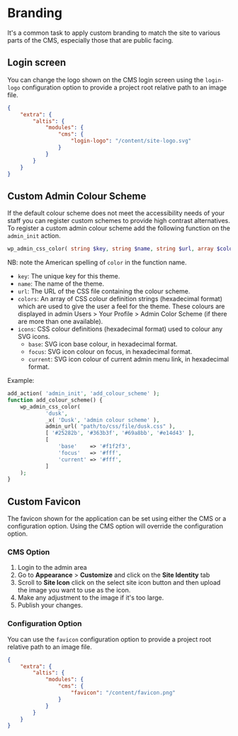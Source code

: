 # Branding

It's a common task to apply custom branding to match the site to various parts of the CMS, especially those that are public facing.

## Login screen

You can change the logo shown on the CMS login screen using the `login-logo` configuration option to provide a project root relative path to an image file.

```json
{
	"extra": {
		"altis": {
			"modules": {
				"cms": {
					"login-logo": "/content/site-logo.svg"
				}
			}
		}
	}
}
```

## Custom Admin Colour Scheme

If the default colour scheme does not meet the accessibility needs of your staff you can register custom schemes to provide high contrast alternatives. To register a custom admin colour scheme add the following function on the `admin_init` action.

```php
wp_admin_css_color( string $key, string $name, string $url, array $colors = [], array $icons = [] );
```
NB: note the American spelling of `color` in the function name.
- `key`: The unique key for this theme.
- `name`: The name of the theme.
- `url`: The URL of the CSS file containing the colour scheme.
- `colors`: An array of CSS colour definition strings (hexadecimal format) which are used to give the user a feel for the theme. These colours are displayed in admin Users > Your Profile > Admin Color Scheme (if there are more than one available).
- `icons`: CSS colour definitions (hexadecimal format) used to colour any SVG icons.
  - `base`: SVG icon base colour, in hexadecimal format.
  - `focus`: SVG icon colour on focus, in hexadecimal format.
  - `current`: SVG icon colour of current admin menu link, in hexadecimal format.

Example:
```php
add_action( 'admin_init', 'add_colour_scheme' );
function add_colour_scheme() {
	wp_admin_css_color(
			'dusk',
			_x( 'Dusk', 'admin colour scheme' ),
			admin_url( "path/to/css/file/dusk.css" ),
			[ '#25282b', '#363b3f', '#69a8bb', '#e14d43' ],
			[
				'base'    => '#f1f2f3',
				'focus'   => '#fff',
				'current' => '#fff',
			]
	);
}
```

## Custom Favicon
The favicon shown for the application can be set using either the CMS or a configuration option. Using the CMS option will override the configuration option.

### CMS Option
1. Login to the admin area
2. Go to **Appearance** > **Customize** and click on the **Site Identity** tab
3. Scroll to **Site Icon** click on the select site icon button and then upload the image you want to use as the icon.
4. Make any adjustment to the image if it's too large.
5. Publish your changes.

### Configuration Option
You can use the `favicon` configuration option to provide a project root relative path to an image file.

```json
{
	"extra": {
		"altis": {
			"modules": {
				"cms": {
					"favicon": "/content/favicon.png"
				}
			}
		}
	}
}
```